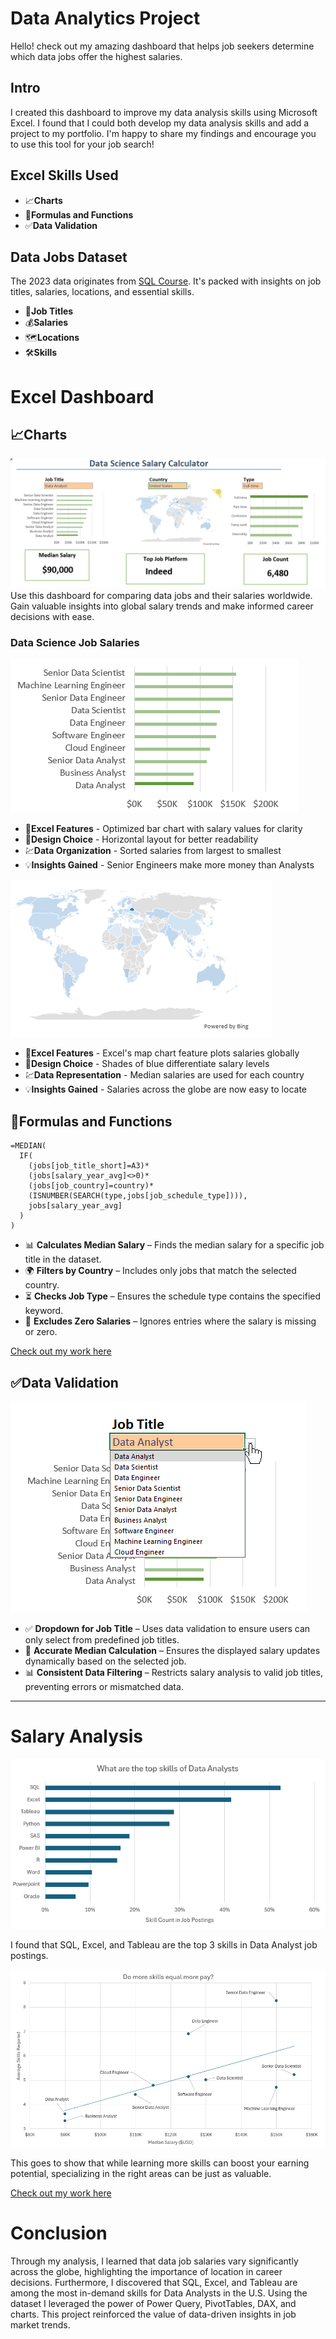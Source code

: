 # Data Analytics Project
Hello! check out my amazing dashboard that helps job seekers determine which data jobs offer the highest salaries.

## Intro 
I created this dashboard to improve my data analysis skills using Microsoft Excel. I found that I could both develop my data analysis skills and add a project to my portfolio. I'm happy to share my findings and encourage you to use this tool for your job search!
## Excel Skills Used

- 📈**Charts**
- 🧮**Formulas and Functions**
- ✅**Data Validation**

## Data Jobs Dataset 
The 2023 data originates from [SQL Course](https://lukebarousse.com/excel). It's packed with insights on job titles, salaries, locations, and essential skills.

- 🏬**Job Titles**
- 💰**Salaries**
- 🗺️**Locations**
- 🛠️**Skills**

# Excel Dashboard
## 📈Charts

![alt text](Excel%20Project/Dashboard.png)
Use this dashboard for comparing data jobs and their salaries worldwide. Gain valuable insights into global salary trends and make informed career decisions with ease.

### Data Science Job Salaries
![alt text](Excel%20Project/bar_chart_jobs.png)

- 🧰**Excel Features** - Optimized bar chart with salary values for clarity
- 🎨**Design Choice** - Horizontal layout for better readability
- 💹**Data Organization** - Sorted salaries from largest to smallest
- 💡**Insights Gained** - Senior Engineers make more money than Analysts

![alt text](Excel%20Project/map.png)

- 🧰**Excel Features** - Excel's map chart feature plots salaries globally
- 🎨**Design Choice** - Shades of blue differentiate salary levels
- 💹**Data Representation** - Median salaries are used for each country
- 💡**Insights Gained** - Salaries across the globe are now easy to locate 

## 🧮Formulas and Functions
```
=MEDIAN(
  IF(
    (jobs[job_title_short]=A3)*
    (jobs[salary_year_avg]<>0)*
    (jobs[job_country]=country)*
    (ISNUMBER(SEARCH(type,jobs[job_schedule_type]))),
    jobs[salary_year_avg]
  )
)
```

- 📊 **Calculates Median Salary** – Finds the median salary for a specific job title in the dataset.
- 🌍 **Filters by Country** – Includes only jobs that match the selected country.
- ⏳ **Checks Job Type** – Ensures the schedule type contains the specified keyword.
- 🚫 **Excludes Zero Salaries** – Ignores entries where the salary is missing or zero.

[Check out my work here](Excel%20Project/Project_Dashboard.xlsx)

## ✅Data Validation

![alt text](Excel%20Project/validation.png)

- ✅ **Dropdown for Job Title** – Uses data validation to ensure users can only select from predefined job titles.
- 🔎 **Accurate Median Calculation** – Ensures the displayed salary updates dynamically based on the selected job.
- 📊 **Consistent Data Filtering** – Restricts salary analysis to valid job titles, preventing errors or mismatched data.

---
# Salary Analysis

![alt text](Excel%20Project/top_skills-2.png)

 I found that SQL, Excel, and Tableau are the top 3 skills in Data Analyst job postings.

![alt text](Excel%20Project/more_skills_more_money-3.png)

This goes to show that while learning more skills can boost your earning potential, specializing in the right areas can be just as valuable.

[Check out my work here](Excel%20Project/Project_Analysis.xlsx)

# Conclusion 
Through my analysis, I learned that data job salaries vary significantly across the globe, highlighting the importance of location in career decisions. Furthermore, I discovered that SQL, Excel, and Tableau are among the most in-demand skills for Data Analysts in the U.S. Using the dataset I leveraged the power of Power Query, PivotTables, DAX, and charts. This project reinforced the value of data-driven insights in job market trends. 